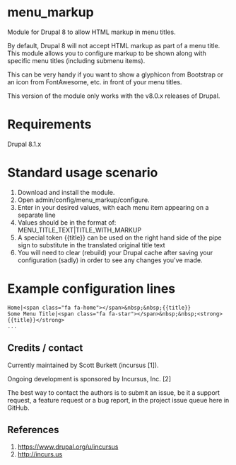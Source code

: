 # menu_markup
Module for Drupal 8 to allow HTML markup in menu titles.

By default, Drupal 8 will not accept HTML markup as part of a menu title. This module allows you to configure markup to be shown along with specific menu titles (including submenu items).

This can be very handy if you want to show a glyphicon from Bootstrap or an icon from FontAwesome, etc. in front of your menu titles.

This version of the module only works with the v8.0.x releases of Drupal.

# Requirements
Drupal 8.1.x

# Standard usage scenario
1. Download and install the module.
2. Open admin/config/menu_markup/configure.
3. Enter in your desired values, with each menu item appearing on a separate line
4. Values should be in the format of: MENU_TITLE_TEXT|TITLE_WITH_MARKUP
5. A special token {{title}} can be used on the right hand side of the pipe sign to substitute in the translated original title text
6. You will need to clear (rebuild) your Drupal cache after saving your configuration (sadly) in order to see any changes you've made.

# Example configuration lines

```
Home|<span class="fa fa-home"></span>&nbsp;&nbsp;{{title}}
Some Menu Title|<span class="fa fa-star"></span>&nbsp;&nbsp;<strong>{{title}}</strong>
...
```

Credits / contact
-------------------------------------------------------------------
Currently maintained by Scott Burkett (incursus [1]).

Ongoing development is sponsored by Incursus, Inc. [2]

The best way to contact the authors is to submit an issue, be it a support request, a feature request or a bug report, in the project issue queue here in GitHub.

References
-------------------------------------------------------------------
1. https://www.drupal.org/u/incursus
2. http://incurs.us
